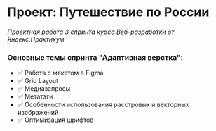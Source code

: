 # **Проект: Путешествие по России**
*Проектная работа 3 спринта курса Веб-разработки от Яндекс.Практикум*

### **Основные темы спринта "Адаптивная верстка":**

* :white_check_mark: Работа с макетом в Figma
* :white_check_mark: Grid Layout
* :white_check_mark: Медиазапросы
* :white_check_mark: Метатэги
* :white_check_mark: Особенности использования расстровых и векторных изображений
* :white_check_mark: Оптимизация шрифтов



